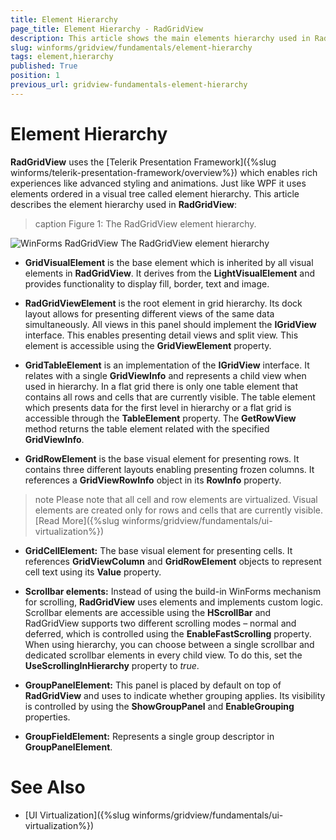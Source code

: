 ```yaml
---
title: Element Hierarchy
page_title: Element Hierarchy - RadGridView
description: This article shows the main elements hierarchy used in RadgridView.
slug: winforms/gridview/fundamentals/element-hierarchy
tags: element,hierarchy
published: True
position: 1
previous_url: gridview-fundamentals-element-hierarchy
---
```


# Element Hierarchy

__RadGridView__ uses the [Telerik Presentation Framework]({%slug winforms/telerik-presentation-framework/overview%}) which enables rich experiences like advanced styling and animations. Just like WPF it uses elements ordered in a visual tree called element hierarchy. This article describes the element hierarchy used in __RadGridView__:
      
>caption Figure 1: The RadGridView element hierarchy.

![WinForms RadGridView The RadGridView element hierarchy](images/gridview-fundamentals-element-hierarchy001.png)

* __GridVisualElement__ is the base element which is inherited by all visual elements in __RadGridView__. It derives from the __LightVisualElement__ and provides functionality to display fill, border, text and image.

* __RadGridViewElement__ is the root element in grid hierarchy. Its dock layout allows for presenting different views of the same data simultaneously. All views in this panel should implement the __IGridView__ interface. This enables presenting detail views and split view. This element is accessible using the __GridViewElement__ property.

* __GridTableElement__ is an implementation of the __IGridView__ interface. It relates with a single __GridViewInfo__ and represents a child view when used in hierarchy. In a flat grid there is only one table element that contains all rows and cells that are currently visible. The table element which presents data for the first level in hierarchy or a flat grid is accessible through the __TableElement__ property. The __GetRowView__ method returns the table element related with the specified __GridViewInfo__.

* __GridRowElement__ is the base visual element for presenting rows. It contains three different layouts enabling presenting frozen columns. It references a __GridViewRowInfo__ object in its __RowInfo__ property.

>note Please note that all cell and row elements are virtualized. Visual elements are created only for rows and cells that are currently visible. [Read More]({%slug winforms/gridview/fundamentals/ui-virtualization%})
>

* __GridCellElement:__ The base visual element for presenting cells. It references __GridViewColumn__ and __GridRowElement__ objects to represent cell text using its __Value__ property.

* __Scrollbar elements:__  Instead of using the build-in WinForms mechanism for scrolling, __RadGridView__ uses elements and implements custom logic. Scrollbar elements are accessible using the __HScrollBar__ and RadGridView supports two different scrolling modes – normal and deferred, which is controlled using the __EnableFastScrolling__ property. When using hierarchy, you can choose between a single scrollbar and dedicated scrollbar elements in every child view. To do this, set the __UseScrollingInHierarchy__ property to *true*.

* __GroupPanelElement:__ This panel is placed by default on top of __RadGridView__ and uses to indicate whether grouping applies. Its visibility is controlled by using the __ShowGroupPanel__ and __EnableGrouping__ properties.

* __GroupFieldElement:__ Represents a single group descriptor in __GroupPanelElement__.

# See Also

 * [UI Virtualization]({%slug winforms/gridview/fundamentals/ui-virtualization%})
